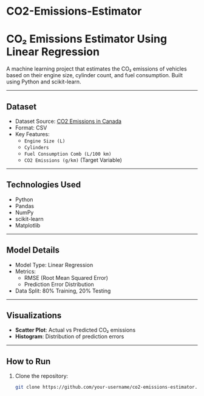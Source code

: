 # CO2-Emissions-Estimator
#  CO₂ Emissions Estimator Using Linear Regression

A machine learning project that estimates the CO₂ emissions of vehicles based on their engine size, cylinder count, and fuel consumption. Built using Python and scikit-learn.

---

##  Dataset

- Dataset Source: [CO2 Emissions in Canada](https://www.kaggle.com/datasets/debayanbiswas/carbon-emission-by-vehicles-in-canada)
- Format: CSV
- Key Features:
  - `Engine Size (L)`
  - `Cylinders`
  - `Fuel Consumption Comb (L/100 km)`
  - `CO2 Emissions (g/km)` (Target Variable)

---

##  Technologies Used

- Python
- Pandas
- NumPy
- scikit-learn
- Matplotlib

---

##  Model Details

- Model Type: Linear Regression
- Metrics:
  - RMSE (Root Mean Squared Error)
  - Prediction Error Distribution
- Data Split: 80% Training, 20% Testing

---

##  Visualizations

- **Scatter Plot**: Actual vs Predicted CO₂ emissions
- **Histogram**: Distribution of prediction errors

---

##  How to Run

1. Clone the repository:
   ```bash
   git clone https://github.com/your-username/co2-emissions-estimator.git
